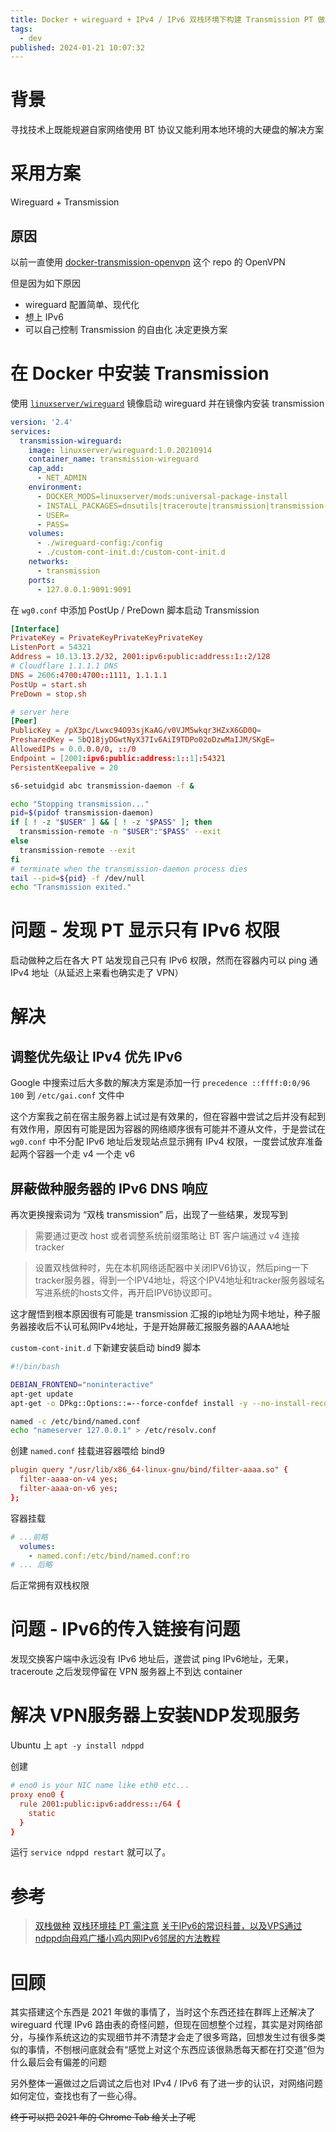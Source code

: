 ```yaml
---
title: Docker + wireguard + IPv4 / IPv6 双栈环境下构建 Transmission PT 做种客户端
tags:
  - dev
published: 2024-01-21 10:07:32
---
```


# 背景

寻找技术上既能规避自家网络使用 BT 协议又能利用本地环境的大硬盘的解决方案

# 采用方案

Wireguard + Transmission

<!-- more -->

## 原因

以前一直使用 [docker-transmission-openvpn](https://github.com/haugene/docker-transmission-openvpn) 这个 repo 的 OpenVPN

但是因为如下原因
- wireguard 配置简单、现代化
- 想上 IPv6
- 可以自己控制 Transmission 的自由化
决定更换方案

# 在 Docker 中安装 Transmission

使用 [`linuxserver/wireguard`](https://hub.docker.com/r/linuxserver/wireguard)  镜像启动 wireguard 并在镜像内安装 transmission

```yaml:docker-compose.yml
version: '2.4'
services:
  transmission-wireguard:
    image: linuxserver/wireguard:1.0.20210914
    container_name: transmission-wireguard
    cap_add:
      - NET_ADMIN
    environment:
      - DOCKER_MODS=linuxserver/mods:universal-package-install
      - INSTALL_PACKAGES=dnsutils|traceroute|transmission|transmission-daemon|transmission-cli
      - USER=
      - PASS=
    volumes:
      - ./wireguard-config:/config
      - ./custom-cont-init.d:/custom-cont-init.d
    networks:
      - transmission
    ports:
      - 127.0.0.1:9091:9091
```

在 `wg0.conf` 中添加 PostUp / PreDown 脚本启动 Transmission

```ini:wg0.conf
[Interface]
PrivateKey = PrivateKeyPrivateKeyPrivateKey
ListenPort = 54321
Address = 10.13.13.2/32, 2001:ipv6:public:address:1::2/128
# Cloudflare 1.1.1.1 DNS
DNS = 2606:4700:4700::1111, 1.1.1.1
PostUp = start.sh
PreDown = stop.sh

# server here
[Peer]
PublicKey = /pX3pc/Lwxc94O93sjKaAG/v0VJM5wkqr3HZxX6GD0Q=
PresharedKey = 5bQ18jyDGwtNyX37Iv6AiI9TDPo02oDzwMaIJM/SKgE=
AllowedIPs = 0.0.0.0/0, ::/0
Endpoint = [2001:ipv6:public:address:1::1]:54321
PersistentKeepalive = 20
```

```bash:start.sh
s6-setuidgid abc transmission-daemon -f &
```

```bash:stop.sh
echo "Stopping transmission..."
pid=$(pidof transmission-daemon)
if [ ! -z "$USER" ] && [ ! -z "$PASS" ]; then
  transmission-remote -n "$USER":"$PASS" --exit
else
  transmission-remote --exit
fi
# terminate when the transmission-daemon process dies
tail --pid=${pid} -f /dev/null
echo "Transmission exited."
```

# 问题 - 发现 PT 显示只有 IPv6 权限

启动做种之后在各大 PT 站发现自己只有 IPv6 权限，然而在容器内可以 ping 通 IPv4 地址（从延迟上来看也确实走了 VPN）

# 解决

## 调整优先级让 IPv4 优先 IPv6

Google 中搜索过后大多数的解决方案是添加一行 `precedence ::ffff:0:0/96 100` 到 `/etc/gai.conf` 文件中

这个方案我之前在宿主服务器上试过是有效果的，但在容器中尝试之后并没有起到有效作用，原因有可能是因为容器的网络顺序很有可能并不遵从文件，于是尝试在 `wg0.conf` 中不分配 IPv6 地址后发现站点显示拥有 IPv4 权限，一度尝试放弃准备起两个容器一个走 v4 一个走 v6

## 屏蔽做种服务器的 IPv6 DNS 响应

再次更换搜索词为 “双栈 transmission” 后，出现了一些结果，发现写到

> 需要通过更改 host 或者调整系统前缀策略让 BT 客户端通过 v4 连接 tracker


> 设置双栈做种时，先在本机网络适配器中关闭IPV6协议，然后ping一下tracker服务器，得到一个IPV4地址，将这个IPV4地址和tracker服务器域名写进系统的hosts文件，再开启IPV6协议即可。


这才醒悟到根本原因很有可能是 transmission 汇报的ip地址为网卡地址，种子服务器接收后不认可私网IPv4地址，于是开始屏蔽汇报服务器的AAAA地址

`custom-cont-init.d` 下新建安装启动 bind9 脚本
```bash:start-bind9.sh
#!/bin/bash

DEBIAN_FRONTEND="noninteractive"
apt-get update
apt-get -o DPkg::Options::=--force-confdef install -y --no-install-recommends bind9 bind9-libs bind9-utils

named -c /etc/bind/named.conf
echo "nameserver 127.0.0.1" > /etc/resolv.conf

```

创建 `named.conf` 挂载进容器喂给 bind9

```ini:named.conf
plugin query "/usr/lib/x86_64-linux-gnu/bind/filter-aaaa.so" {
  filter-aaaa-on-v4 yes;
  filter-aaaa-on-v6 yes;
};
```

容器挂载

```yaml:docker-compose.yml
# ...前略
  volumes:
    - named.conf:/etc/bind/named.conf:ro
# ... 后略
```

后正常拥有双栈权限

# 问题 - IPv6的传入链接有问题

发现交换客户端中永远没有 IPv6 地址后，遂尝试 ping IPv6地址，无果，traceroute 之后发现停留在 VPN 服务器上不到达 container

# 解决 VPN服务器上安装NDP发现服务

Ubuntu 上 `apt -y install ndppd`

创建

```ini:/etc/ndppd.conf
# eno0 is your NIC name like eth0 etc...
proxy eno0 {
  rule 2001:public:ipv6:address::/64 {
    static
  }
}
```

运行 `service ndppd restart` 就可以了。


# 参考

> [双栈做种](https://blog.lfalive.top/2021/06/17/PT/#%E5%8F%8C%E6%A0%88%E5%81%9A%E7%A7%8D)
> [双栈环境挂 PT 需注意](https://www.v2ex.com/t/497336)
> [关于IPv6的常识科普，以及VPS通过ndppd向母鸡广播小鸡内网IPv6邻居的方法教程](https://www.nodeseek.com/post-9473-1)

# 回顾

其实搭建这个东西是 2021 年做的事情了，当时这个东西还挂在群晖上还解决了 wireguard 代理 IPv6 路由表的奇怪问题，但现在回想整个过程，其实是对网络部分，与操作系统这边的实现细节并不清楚才会走了很多弯路，回想发生过有很多类似的事情，不刨根问底就会有“感觉上对这个东西应该很熟悉每天都在打交道”但为什么最后会有偏差的问题

另外整体一遍做过之后调试之后也对 IPv4 / IPv6 有了进一步的认识，对网络问题如何定位，查找也有了一些心得。

~~终于可以把 2021 年的 Chrome Tab 给关上了呢~~
